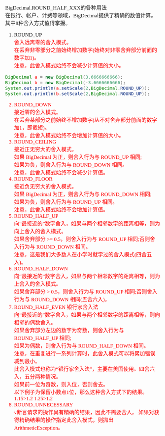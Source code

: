 <span  style="font-family: Simsun,serif; font-size: 17px; ">

BigDecimal.ROUND\_HALF_XXX的各种用法   
在银行、帐户、计费等领域，BigDecimal提供了精确的数值计算。其中8种舍入方式值得掌握。   
1. ROUND_UP   
<font color="Red">舍入远离零的舍入模式。</span>   
在丢弃非零部分之前始终增加数字(始终对非零舍弃部分前面的数字加1)。   
注意，此舍入模式始终不会减少计算值的大小。   
~~~ java
BigDecimal a = new BigDecimal(3.6666666666);
BigDecimal b = new BigDecimal(-3.6666666666);
System.out.println(a.setScale(2,BigDecimal.ROUND_UP));
System.out.println(b.setScale(2,BigDecimal.ROUND_UP));
~~~
2. ROUND_DOWN   
<font color="Red">接近零的舍入模式。</span>   
在丢弃某部分之前始终不增加数字(从不对舍弃部分前面的数字加1，即截短)。   
注意，此舍入模式始终不会增加计算值的大小。   
3. ROUND_CEILING   
<font color="Red">接近正无穷大的舍入模式。</span>   
如果 BigDecimal 为正，则舍入行为与 ROUND_UP 相同;   
如果为负，则舍入行为与 ROUND_DOWN 相同。   
注意，此舍入模式始终不会减少计算值。   
4. ROUND_FLOOR   
<font color="Red">接近负无穷大的舍入模式。</span>   
如果 BigDecimal 为正，则舍入行为与 ROUND_DOWN 相同;   
如果为负，则舍入行为与 ROUND_UP 相同。   
注意，此舍入模式始终不会增加计算值。   
5. ROUND\_HALF_UP   
向“最接近的”数字舍入，如果与两个相邻数字的距离相等，则为向上舍入的舍入模式。   
如果舍弃部分 >= 0.5，则舍入行为与 ROUND\_UP 相同;否则舍入行为与 ROUND_DOWN 相同。   
注意，这是我们大多数人在小学时就学过的舍入模式(<font color="Red">四舍五入</span>)。   
6. ROUND\_HALF\_DOWN   
向“最接近的”数字舍入，如果与两个相邻数字的距离相等，则为上舍入的舍入模式。   
如果舍弃部分 > 0.5，则舍入行为与 ROUND\_UP 相同;否则舍入行为与 ROUND\_DOWN 相同(<font color="Red">五舍六入</span>)。   
7. ROUND\_HALF_EVEN    <font color="Red">银行家舍入法</span>   
向“最接近的”数字舍入，如果与两个相邻数字的距离相等，则向相邻的偶数舍入。   
如果舍弃部分左边的数字为奇数，则舍入行为与 ROUND\_HALF_UP 相同;   
如果为偶数，则舍入行为与 ROUND\_HALF_DOWN 相同。   
注意，在重复进行一系列计算时，此舍入模式可以将累加错误减到最小。   
此舍入模式也称为“银行家舍入法”，主要在美国使用。四舍六入，五分两种情况。   
如果前一位为奇数，则入位，否则舍去。   
以下例子为保留小数点1位，那么这种舍入方式下的结果。   
1.15>1.2 1.25>1.2   
8. ROUND_UNNECESSARY   
v断言请求的操作具有精确的结果，因此不需要舍入。
如果对获得精确结果的操作指定此舍入模式，则抛出ArithmeticException。

</span>